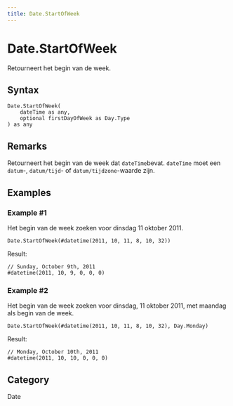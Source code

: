 ```yaml
---
title: Date.StartOfWeek
---
```


# Date.StartOfWeek


Retourneert het begin van de week.


## Syntax

```powerquery
Date.StartOfWeek(
    dateTime as any,
    optional firstDayOfWeek as Day.Type
) as any
```


## Remarks

Retourneert het begin van de week dat <code>dateTime</code>bevat. <code>dateTime</code> moet een <code>datum</code>-, <code>datum/tijd</code>- of <code>datum/tijdzone</code>-waarde zijn.


## Examples

### Example #1 
Het begin van de week zoeken voor dinsdag 11 oktober 2011.
```powerquery
Date.StartOfWeek(#datetime(2011, 10, 11, 8, 10, 32))
```

Result: 
```powerquery
// Sunday, October 9th, 2011
#datetime(2011, 10, 9, 0, 0, 0)
```


### Example #2 
Het begin van de week zoeken voor dinsdag, 11 oktober 2011, met maandag als begin van de week.
```powerquery
Date.StartOfWeek(#datetime(2011, 10, 11, 8, 10, 32), Day.Monday)
```

Result: 
```powerquery
// Monday, October 10th, 2011
#datetime(2011, 10, 10, 0, 0, 0)
```




## Category
Date
